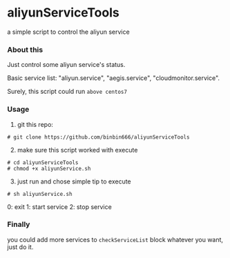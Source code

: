 # aliyunServiceTools
a simple script to control the aliyun service

### About this
Just control some aliyun service's status.

Basic service list: "aliyun.service", "aegis.service", "cloudmonitor.service".

Surely, this script could run ```above centos7```

### Usage
1. git this repo:
```shell
# git clone https://github.com/binbin666/aliyunServiceTools
```
2. make sure this script worked with execute
```shell
# cd aliyunServiceTools
# chmod +x aliyunService.sh
```
3. just run and chose simple tip to execute
```shell
# sh aliyunService.sh
```
>>>
  0: exit
  1: start service
  2: stop service

### Finally
you could add more services to ```checkServiceList``` block whatever you want, just do it.
